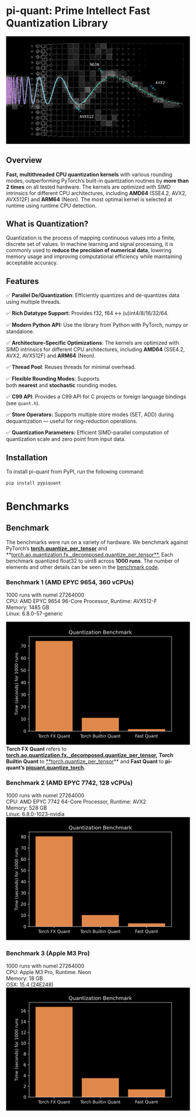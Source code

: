 # pi-quant: Prime Intellect Fast Quantization Library
![logo.png](media/logo.png)
## Overview

**Fast, multithreaded CPU quantization kernels** with various rounding modes, outperforming PyTorch’s built-in quantization routines by **more than 2 times** on all tested hardware.
The kernels are optimized with SIMD intrinsics for different CPU architectures, including **AMD64** (SSE4.2, AVX2, AVX512F) and **ARM64** (Neon). The most optimal kernel is selected at runtime using runtime CPU detection.

## What is Quantization?

Quantization is the process of mapping continuous values into a finite, discrete set of values. In machine learning and signal processing, it is commonly used to **reduce the precision of numerical data**, lowering memory usage and improving computational efficiency while maintaining acceptable accuracy.

## Features

✅ **Parallel De/Quantization**: Efficiently quantizes and de-quantizes data using multiple threads.

✅ **Rich Datatype Support:** Provides f32, f64 ↔ (u)int4/8/16/32/64.

✅ **Modern Python API:** Use the library from Python with PyTorch, numpy or standalone.

✅ **Architecture-Specific Optimizations**: The kernels are optimized with SIMD intrinsics for different CPU architectures, including **AMD64** (SSE4.2, AVX2, AVX512F) and **ARM64** (Neon).

✅ **Thread Pool**: Reuses threads for minimal overhead.

✅ **Flexible Rounding Modes**: Supports both **nearest** and **stochastic** rounding modes.

✅ **C99 API**: Provides a C99 API for C projects or foreign language bindings (see `quant.h`).

✅ **Store Operators:** Supports multiple store modes (SET, ADD) during dequantization — useful for ring-reduction operations.

✅ **Quantization Parameters:** Efficient SIMD-parallel computation of quantization scale and zero point from input data.

## Installation

To install pi-quant from PyPI, run the following command:
```bash
pip install pypiquant
```

# Benchmarks

## Benchmark

The benchmarks were run on a variety of hardware. We benchmark against PyTorch’s [**torch.quantize_per_tensor**](https://pytorch.org/docs/stable/generated/torch.quantize_per_tensor.html) and  **[torch.ao.quantization.fx._decomposed.quantize_per_tensor**.](https://github.com/pytorch/pytorch/blob/main/torch/ao/quantization/fx/_decomposed.py) Each benchmark quantized float32 to uint8 across **1000 runs**. The number of elements and other details can be seen in the [benchmark code](https://github.com/PrimeIntellect-ai/quantization-kernels/blob/main/python/benchmark/benchmark.py).

### Benchmark 1 (AMD EPYC 9654, 360 vCPUs)

1000 runs with numel 27264000<br>
CPU:  AMD EPYC 9654 96-Core Processor, Runtime: AVX512-F<br>
Memory: 1485 GB<br>
Linux: 6.8.0-57-generic<br>

![bench1.png](media/bench1.png)
**Torch FX Quant** refers to  **[torch.ao.quantization.fx._decomposed.quantize_per_tensor](https://github.com/pytorch/pytorch/blob/main/torch/ao/quantization/fx/_decomposed.py),**
**Torch Builtin Quant**  to [**torch.quantize_per_tensor](https://pytorch.org/docs/stable/generated/torch.quantize_per_tensor.html)** and **Fast Quant** to **pi-quant’s [piquant.quantize_torch](https://github.com/PrimeIntellect-ai/piquant/blob/4bcf6ebc69bf9b44f89b13965f010a1d025a59f6/python/src/piquant/_torch.py#L52).**

### Benchmark 2 (AMD EPYC 7742, 128 vCPUs)

1000 runs with numel 27264000<br>
CPU:  AMD EPYC 7742 64-Core Processor, Runtime: AVX2<br>
Memory: 528 GB<br>
Linux: 6.8.0-1023-nvidia<br>
![bench2.png](media/bench2.png)

### Benchmark 3 (Apple M3 Pro)

1000 runs with numel 27264000<br>
CPU:  Apple M3 Pro, Runtime: Neon<br>
Memory: 18 GB<br>
OSX: 15.4 (24E248)<br>
![bench3.png](media/bench3.png)